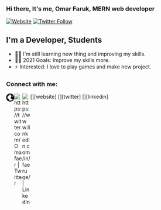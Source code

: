 ### Hi there, It's me, Omar Faruk, MERN web developer

[![Website](https://img.shields.io/website?label=codeSTACKr.com&style=for-the-badge&url=https%3A%2F%2Fcodestackr.com)](https://codestackr.com)
[![Twitter Follow](https://img.shields.io/twitter/follow/codeSTACKr?color=1DA1F2&logo=twitter&style=for-the-badge)](https://twitter.com/intent/follow?original_referer=https%3A%2F%2Fgithub.com%2FcodeSTACKr&screen_name=codeSTACKr)

## I'm a Developer, Students

- 👩‍🎓 I'm still learning new thing and improving my skills.
- 🚴‍♂️ 2021 Goals: Improve my skills more.
- ⚡ Interested: I love to play games and make new project.

### Connect with me:

[<img align="left" alt="https://faeruqe-portfolio.web.app/" width="22px" src="https://raw.githubusercontent.com/iconic/open-iconic/master/svg/globe.svg" />][website]
[<img align="left" alt="https://twitter.com/Omafaer | Twitter" width="22px" src="https://cdn.jsdelivr.net/npm/simple-icons@v3/icons/twitter.svg" />][twitter]
[<img align="left" alt="https://www.linkedin.com/in/faeruqe/ | LinkedIn" width="22px" src="https://cdn.jsdelivr.net/npm/simple-icons@v3/icons/linkedin.svg" />][linkedin]

<br />
<br />
